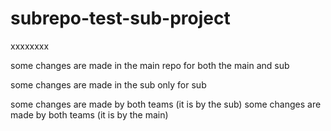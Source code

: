 # subrepo-test-sub-project

xxxxxxxx

some changes are made in the main repo for both the main and sub

some changes are made in the sub only for sub

some changes are made by both teams (it is by the sub)
some changes are made by both teams (it is by the main)

